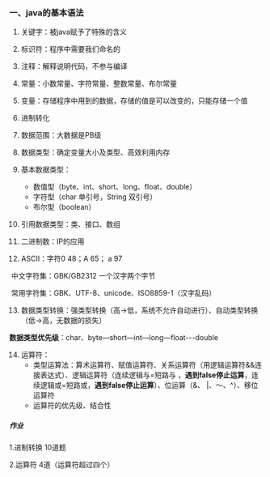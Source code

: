 ### 一、java的基本语法

1. 关键字：被java赋予了特殊的含义

2. 标识符：程序中需要我们命名的

3. 注释：解释说明代码，不参与编译

4. 常量：小数常量、字符常量、整数常量、布尔常量 

5. 变量：存储程序中用到的数据，存储的值是可以改变的，只能存储一个值

6. 进制转化

7. 数据范围：大数据是PB级

8. 数据类型：确定变量大小及类型、高效利用内存

9. 基本数据类型：
   * 数值型（byte、int、short、long、float、double）
   * 字符型（char 单引号，String 双引号）
   * 布尔型（boolean）

10. 引用数据类型：类、接口、数组

11. 二进制数：IP的应用

12. ASCII：字符0 48；A 65； a 97

​        中文字符集：GBK/GB2312 一个汉字两个字节

​        常用字符集：GBK、UTF-8、unicode、ISO8859-1（汉字乱码）

13. 数据类型转换：强类型转换（高->低，系统不允许自动进行）、自动类型转换（低->高，无数据的损失）

​        **数据类型优先级**：char、byte—short—int—long—float---double

14. 运算符：
    * 类型运算法：算术运算符、赋值运算符、关系运算符（用逻辑运算符&&连接表达式）、逻辑运算符（连续逻辑与=短路与 ，**遇到false停止运算**，连续逻辑或=短路或，**遇到false停止运算**）、位运算（&、 |、～、^）、移位运算符
    * 运算符的优先级、结合性



#####  作业

1.进制转换 10道题

2.运算符 4道（运算符超过四个）





### 



